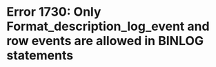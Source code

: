 # Error 1730: Only Format\_description\_log\_event and row events are allowed in BINLOG statements

